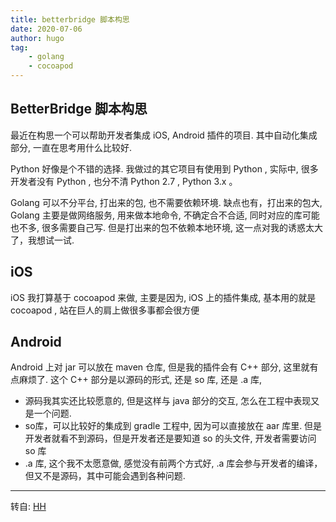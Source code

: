 ```yaml
---
title: betterbridge 脚本构思
date: 2020-07-06
author: hugo
tag:
    - golang
    - cocoapod
---
```


## BetterBridge 脚本构思

最近在构思一个可以帮助开发者集成 iOS, Android 插件的项目.
其中自动化集成部分, 一直在思考用什么比较好.

Python 好像是个不错的选择. 我做过的其它项目有使用到 Python , 实际中, 很多开发者没有 Python , 也分不清 Python 2.7 , Python 3.x 。

Golang 可以不分平台, 打出来的包, 也不需要依赖环境. 缺点也有，打出来的包大, Golang 主要是做网络服务, 用来做本地命令, 不确定合不合适, 同时对应的库可能也不多, 很多需要自己写. 但是打出来的包不依赖本地环境, 这一点对我的诱惑太大了，我想试一试.

## iOS

iOS 我打算基于 cocoapod 来做, 主要是因为, iOS 上的插件集成, 基本用的就是 cocoapod , 站在巨人的肩上做很多事都会很方便

## Android

Android 上对 jar 可以放在 maven 仓库, 但是我的插件会有 C++ 部分, 这里就有点麻烦了. 这个 C++ 部分是以源码的形式, 还是 so 库, 还是 .a 库,

* 源码我其实还比较愿意的, 但是这样与 java 部分的交互, 怎么在工程中表现又是一个问题.
* so库，可以比较好的集成到 gradle 工程中, 因为可以直接放在 aar 库里. 但是开发者就看不到源码，但是开发者还是要知道 so 的头文件, 开发者需要访问 so 库
* .a 库, 这个我不太愿意做, 感觉没有前两个方式好, .a 库会参与开发者的编译，但又不是源码，其中可能会遇到各种问题.


---
转自: [HH](http://www.hugohuang.xyz/)
